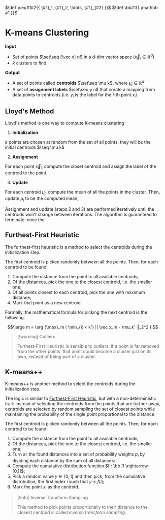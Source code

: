 $\def \seq#1#2{{ {#1}_1, {#1}_2, \ldots, {#1}_{#2} }}$
$\def \bb#1{{ \mathbb #1 }}$

# K-means Clustering

**Input**

- Set of points $\set\seq {\vec x} n$ in a d-dim vector space ($\vec x_i \in \mathbb R^d$)
- $k$ clusters to find

**Output**

- A set of points called **centroids** $\set\seq \mu k$, where $\mu_i \in \mathbb R^d$
- A set of **assignment labels** $\set\seq y n$ that create a mapping from data points to centroids (i.e. $y_i$ is the label for the $i$-th point $x_i$)

## Lloyd's Method

Lloyd's method is one way to compute K-means clustering

1. **Initialization**

$k$ points are chosen at random from the set of all points, they will be the initial centroids $\seq \mu k$

2. **Assignment**

For each point $\vec x_i$, compute the closet centroid and assign the label of the centroid to the point.

3. **Update**

For each centroid $\mu_j$, compute the mean of all the points in the cluster. Then, update $\mu_j$ to be the computed mean,

Assignment and update (steps 2 and 3) are performed iteratively until the centroids won't change between iterations. The algorithm is guaranteed to terminate: once the 

## Furthest-First Heuristic

The furthest-first heuristic is a method to select the centroids during the initialization step.

The first centroid is picked randomly between all the points. Then, for each centroid to be found:

1. Compute the distance from the point to all available centroids;
2. Of the distances, pick the one to the closest centroid, i.e. the smaller one;
3. Of all points closest to each centroid, pick the one with maximum distance;
4. Mark that point as a new centroid.

Formally, the mathematical formula for picking the next centroid is the following.

$$\large
	m = \arg {\max}_m (
		\min_{k < k'} || \vec x_m - \mu_k' ||_2^2
	)
$$

> [!warning] Outliers
> 
> Furthest-FIrst Heuristic is sensible to outliers: if a point is far removed from the other points, that point could become a cluster just on its own, instead of being part of a cluster.

## K-means++

K-means++ is another method to select the centroids during the initialization step.

The logic is similar to [Furthest-First Heuristic](#Furthest-First%20Heuristic), but with a non-deterministic trait: instead of selecting the centroids from the points that are further away, centroids are selected by random sampling the set of closest points while maintaining the probability of the single point proportional to the distance.

The first centroid is picked randomly between all the points. Then, for each centroid to be found:

1. Compute the distance from the point to all available centroids;
2. Of the distances, pick the one to the closest centroid, i.e. the smaller one;
3. Turn all the found distances into a set of probability weights $p_i$ by dividing each distance by the sum of all distances:
4. Compute the cumulative distribution function $f : \bb R \rightarrow [0,1]$;
5. Pick a random value $y \in [0,1]$ and then pick, from the cumulative distribution, the first index $i$ such that $y \le f(i)$;
6. Mark the point $x_i$ as the centroid.

> [!info] Inverse Transform Sampling
> 
> This method to pick points proportionally to their distance to the closest centroid is called *inverse transform sampling*.
